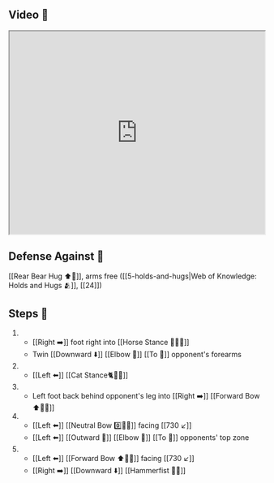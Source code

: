 ## Video 🎥

<iframe src="https://www.youtube.com/embed/kRBlmnNAyl8" width="100%" height="400"></iframe>

## Defense Against 🤺

[[Rear Bear Hug ⬆️🐻]], arms free ([[5-holds-and-hugs|Web of Knowledge: Holds and Hugs 🫂]], [[24]])

## Steps 👣

1. - [[Right ➡️]] foot right into [[Horse Stance 🏇🧍‍♂️]]
    - Twin [[Downward ⬇️]] [[Elbow 💪]] [[To 🎯]] opponent's forearms
2. - [[Left ⬅️]] [[Cat Stance🐈🧍‍♂️]]
3. - Left foot back behind opponent's leg into [[Right ➡️]] [[Forward Bow ⬆️🧍‍♂️]]
4. - [[Left ⬅️]] [[Neutral Bow 0️⃣🧍‍♂️]] facing [[730 ↙️]]
    - [[Left ⬅️]] [[Outward 🔼]] [[Elbow 💪]] [[To 🎯]] opponents' top zone
5. - [[Left ⬅️]] [[Forward Bow ⬆️🧍‍♂️]] facing [[730 ↙️]]
    - [[Right ➡️]] [[Downward ⬇️]] [[Hammerfist 🔨✊]]
